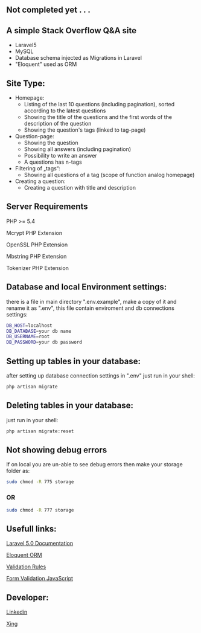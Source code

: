 ## Not completed yet . . .

## A simple Stack Overflow Q&A site

- Laravel5
- MySQL
- Database schema injected as Migrations in Laravel
- "Eloquent" used as ORM

## Site Type:
- Homepage:
    - Listing of the last 10 questions (including pagination), sorted according to the latest questions
    - Showing the title of the questions and the first words of the description of the question
    - Showing the question's tags (linked to tag-page)
- Question-page:
    - Showing the question
    - Showing all answers (including pagination)
    - Possibility to write an answer
    - A questions has n-tags
- Filtering of „tags“:
    - Showing all questions of a tag (scope of function analog homepage)
- Creating a question:
    - Creating a question with title and description



## Server Requirements
PHP >= 5.4

Mcrypt PHP Extension

OpenSSL PHP Extension

Mbstring PHP Extension

Tokenizer PHP Extension

## Database and local Environment settings:
there is a file in main directory ".env.example", make a copy of it and rename it as ".env", this file contain enviroment and db connections settings:
```bash
DB_HOST=localhost
DB_DATABASE=your db name
DB_USERNAME=root
DB_PASSWORD=your db password
```

## Setting up tables in your database:
after setting up database connection settings in ".env" just run in your shell:
```bash
php artisan migrate
```
## Deleting tables in your database:
just run in your shell:
```bash
php artisan migrate:reset
```

## Not showing debug errors
If on local you are un-able to see debug errors then make your storage folder as:
```bash
sudo chmod -R 775 storage
```
### OR
```bash
sudo chmod -R 777 storage
```
## Usefull links:
[Laravel 5.0 Documentation](https://laravel.com/docs/5.0/installation)

[Eloquent ORM](https://laravel.com/docs/5.0/eloquent)

[Validation Rules](https://laravel.com/docs/5.0/validation)

[Form Validation JavaScript](http://www.formvalidator.net/)

## Developer:
[Linkedin](https://www.linkedin.com/in/jnawaz)

[Xing](https://www.xing.com/profile/Jawad_Nawaz3)
